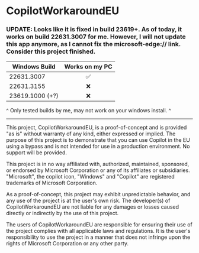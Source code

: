 # CopilotWorkaroundEU
### UPDATE: Looks like it is fixed in build 23619+. As of today, it works on build 22631.3007 for me. However, I will not update this app anymore, as I cannot fix the microsoft-edge:// link. Consider this project finished. 

| Windows Build        | Works on my PC| 
| -------------------- |:-----:|
| 22631.3007      | ✅ |
| 22631.3155      | :x: |
| 23619.1000 (+?)      | :x:      |

^ Only tested builds by me, may not work on your windows install. ^



---------------------------------------
This project, CopilotWorkaroundEU, is a proof-of-concept and is provided "as is" without warranty of any kind, either expressed or implied. The purpose of this project is to demonstrate that you can use Copilot in the EU using a bypass and is not intended for use in a production environment. No support will be provided.

This project is in no way affiliated with, authorized, maintained, sponsored, or endorsed by Microsoft Corporation or any of its affiliates or subsidiaries. "Microsoft", the copilot icon, "Windows" and "Copilot" are registered trademarks of Microsoft Corporation.

As a proof-of-concept, this project may exhibit unpredictable behavior, and any use of the project is at the user's own risk. The developer(s) of CopilotWorkaroundEU are not liable for any damages or losses caused directly or indirectly by the use of this project.

The users of CopilotWorkaroundEU are responsible for ensuring their use of the project complies with all applicable laws and regulations. It is the user's responsibility to use the project in a manner that does not infringe upon the rights of Microsoft Corporation or any other party.

